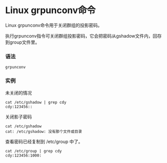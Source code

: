 # Linux grpunconv命令

Linux grpunconv命令用于关闭群组的投影密码。

执行grpunconv指令可关闭群组投影密码，它会把密码从gshadow文件内，回存到group文件里。

### 语法

    grpunconv

### 实例

 未关闭的情况

    cat /etc/gshadow | grep cdy 
    cdy:123456::
    

 关闭影子密码

    cat /etc/gshadow
    cat: /etc/gshadow: 没有那个文件或目录
    

 查看密码已经复制到 /etc/group 中了。

    cat /etc/group | grep cdy
    cdy:123456:1000:
    